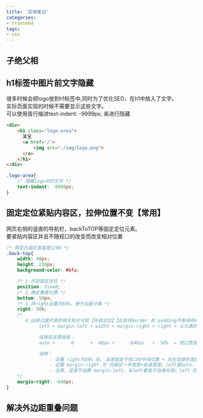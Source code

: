 ```yaml
---
title: '实用笔记'
categories:
- frontend
tags:
- css
---
```


## 子绝父相

## h1标签中图片前文字隐藏
很多时候会把logo放到h1标签中,同时为了优化SEO，在h1中放入了文字。  
实际页面实现的时候不需要显示这些文字。  
可以使用首行缩进text-indent: -9999px; 来进行隐藏  
```html
<div>
    <h1 class="logo-area">
      某宝
      <a href='/'>
          <img src="./img/logo.png">
      </a>
    </h1>
</div>
```
```css
.logo-area{
    /* 隐藏logo中的文字 */
    text-indent: -9999px;
}
```

## 固定定位紧贴内容区，拉伸位置不变【常用】
网页右侧的竖直的导航栏，backToTOP等固定定位元素。  
要紧贴内容区并且不随视口的改变而改变相对位置
```css
/* 假定内容区宽度是1200 */
.back-top{
    width: 40px;
    height: 230px;
    background-color: #bfa;

    /* 1.开启固定定位 */
    position: fixed;
    /* 2.确定垂直位置 */
    bottom: 50px;
    /* 3.将right设置为50%，便于后面计算 */
    right: 50%;
    /* 
       4.运用过渡约束的相关知识可知【开启定位】【此处将border 和 padding不影响布局的先去掉】
            left + margin-left + width + margin-right + right = 父元素的内容区的width

            运用在这里就是：
            auto +      0      +  40px +     -640px   +  50%  = 视口宽度

            说明：
                - 设置 right为50% 后, 自身就处于视口的中间位置 + 向左自身的宽度
                - 设置 margin-right 为 内容区一半宽度+自身宽度。left是auto，会自动补全。
                - 注意，这里不设置 margin-left，与left都处于自身左侧，left 的 auto补全后，对位置不起作用。
    */
    margin-right: -640px;
}
```

## 解决外边距重叠问题